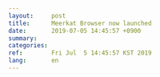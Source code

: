 ```yaml
---
layout:     post
title:      Meerkat Browser now launched
date:       2019-07-05 14:45:57 +0900
summary:
categories:
ref:        Fri Jul  5 14:45:57 KST 2019
lang:       en
---
```

